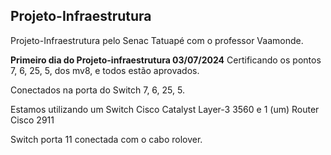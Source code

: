 ## Projeto-Infraestrutura 

Projeto-Infraestrutura pelo Senac Tatuapé com o professor Vaamonde.

**Primeiro dia do Projeto-infraestrutura 03/07/2024**
Certificando os pontos 7, 6, 25, 5, dos mv8, e todos estão aprovados.

Conectados na porta do Switch 7, 6, 25, 5.

Estamos utilizando um Switch Cisco Catalyst Layer-3 3560 e 1 (um) Router Cisco 2911

Switch porta 11 conectada com o cabo rolover.

